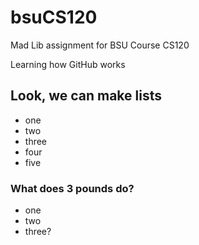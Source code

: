 # bsuCS120

Mad Lib assignment for BSU Course CS120

Learning how GitHub works

## Look, we can make lists

* one
* two
* three
* four
* five

### What does 3 pounds do?

* one
* two
* three?